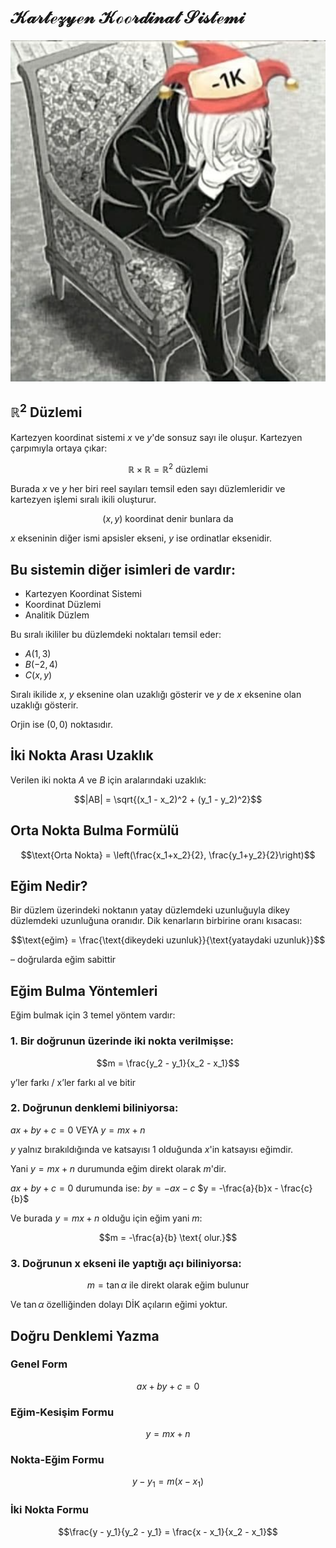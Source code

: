 # $\mathcal{Kartezyen\ Koordinat\ Sistemi}$

<p align="center">
    <img src="img/wtfamidoing.png">
</p>

## $\mathbb{R}^2 \text{ Düzlemi}$

Kartezyen koordinat sistemi $x$ ve $y$'de sonsuz sayı ile oluşur.
Kartezyen çarpımıyla ortaya çıkar:

$$\mathbb{R} \times \mathbb{R} = \mathbb{R}^2 \text{ düzlemi}$$

Burada $x$ ve $y$ her biri reel sayıları temsil eden sayı düzlemleridir
ve kartezyen işlemi sıralı ikili oluşturur.

$$(x,y) \text{ koordinat denir bunlara da}$$

$x$ ekseninin diğer ismi apsisler ekseni,
$y$ ise ordinatlar eksenidir.

## $\text{Bu sistemin diğer isimleri de vardır:}$

* Kartezyen Koordinat Sistemi
* Koordinat Düzlemi
* Analitik Düzlem

Bu sıralı ikililer bu düzlemdeki noktaları temsil eder:
* $A(1, 3)$
* $B(-2, 4)$
* $C(x, y)$

Sıralı ikilide $x$, $y$ eksenine olan uzaklığı gösterir
ve $y$ de $x$ eksenine olan uzaklığı gösterir.

Orjin ise $(0, 0)$ noktasıdır.

## $\text{İki Nokta Arası Uzaklık}$

Verilen iki nokta $A$ ve $B$ için aralarındaki uzaklık:

$$|AB| = \sqrt{(x_1 - x_2)^2 + (y_1 - y_2)^2}$$

## $\text{Orta Nokta Bulma Formülü}$

$$\text{Orta Nokta} = \left(\frac{x_1+x_2}{2}, \frac{y_1+y_2}{2}\right)$$

## $\text{Eğim Nedir?}$

Bir düzlem üzerindeki noktanın yatay düzlemdeki uzunluğuyla dikey düzlemdeki uzunluğuna oranıdır.
Dik kenarların birbirine oranı kısacası:

$$\text{eğim} = \frac{\text{dikeydeki uzunluk}}{\text{yataydaki uzunluk}}$$

$\text{-- doğrularda eğim sabittir}$

## $\text{Eğim Bulma Yöntemleri}$

Eğim bulmak için 3 temel yöntem vardır:

### $\text{1. Bir doğrunun üzerinde iki nokta verilmişse:}$

$$m = \frac{y_2 - y_1}{x_2 - x_1}$$

$\text{y'ler farkı / x'ler farkı al ve bitir}$

### $\text{2. Doğrunun denklemi biliniyorsa:}$

$ax+by+c=0$ VEYA $y=mx+n$

$y$ yalnız bırakıldığında ve katsayısı 1 olduğunda $x$'in katsayısı eğimdir.

Yani $y = mx + n$ durumunda eğim direkt olarak $m$'dir.

$ax+by+c=0$ durumunda ise:
$by = -ax-c$
$y = -\frac{a}{b}x - \frac{c}{b}$

Ve burada $y = mx + n$ olduğu için eğim yani $m$:

$$m = -\frac{a}{b} \text{ olur.}$$

### $\text{3. Doğrunun x ekseni ile yaptığı açı biliniyorsa:}$

$$m = \tan\alpha \text{ ile direkt olarak eğim bulunur}$$

Ve $\tan\alpha$ özelliğinden dolayı DİK açıların eğimi yoktur.

## $\text{Doğru Denklemi Yazma}$

### $\text{Genel Form}$
$$ax + by + c = 0$$

### $\text{Eğim-Kesişim Formu}$
$$y = mx + n$$

### $\text{Nokta-Eğim Formu}$
$$y - y_1 = m(x - x_1)$$

### $\text{İki Nokta Formu}$
$$\frac{y - y_1}{y_2 - y_1} = \frac{x - x_1}{x_2 - x_1}$$
